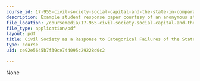 ```yaml
---
course_id: 17-955-civil-society-social-capital-and-the-state-in-comparative-perspective-fall-2004
description: Example student response paper courtesy of an anonymous student.
file_location: /coursemedia/17-955-civil-society-social-capital-and-the-state-in-comparative-perspective-fall-2004/ce92e5645b7f39ce744095c29228d0c2_regime_change.pdf
file_type: application/pdf
layout: pdf
title: Civil Society as a Response to Categorical Failures of the State
type: course
uid: ce92e5645b7f39ce744095c29228d0c2

---
```

None